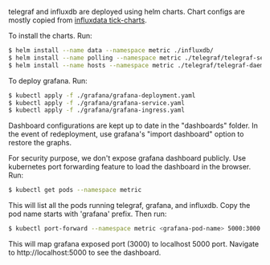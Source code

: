 telegraf and influxdb are deployed using helm charts. Chart configs are mostly copied from [influxdata tick-charts](https://github.com/influxdata/tick-charts).

To install the charts. Run:
```bash
$ helm install --name data --namespace metric ./influxdb/
$ helm install --name polling --namespace metric ./telegraf/telegraf-service/
$ helm install --name hosts --namespace metric ./telegraf/telegraf-daemonset/
```
To deploy grafana. Run:

```bash
$ kubectl apply -f ./grafana/grafana-deployment.yaml
$ kubectl apply -f ./grafana/grafana-service.yaml
$ kubectl apply -f ./grafana/grafana-ingress.yaml
```

Dashboard configurations are kept up to date in the "dashboards" folder. In the event of redeployment, use grafana's "import dashboard" option to restore the graphs.

For security purpose, we don't expose grafana dashboard publicly. Use kubernetes port forwarding feature to load the dashboard in the browser. Run:

```bash
$ kubectl get pods --namespace metric
```

This will list all the pods running telegraf, grafana, and influxdb. Copy the pod name starts with 'grafana' prefix. Then run:

```bash
$ kubectl port-forward --namespace metric <grafana-pod-name> 5000:3000
```

This will map grafana exposed port (3000) to localhost 5000 port. Navigate to http://localhost:5000 to see the dashboard.